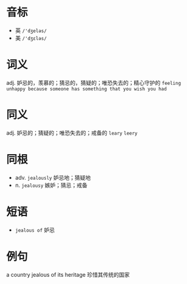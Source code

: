# 音标

- 英 `/'dʒeləs/`
- 美 `/'dʒɛləs/`

# 词义

adj. 妒忌的，羡慕的；猜忌的，猜疑的；唯恐失去的；精心守护的
`feeling unhappy because someone has something that you wish you had`

# 同义

adj. 妒忌的；猜疑的；唯恐失去的；戒备的
`leary` `leery`

# 同根

- adv. `jealously` 妒忌地；猜疑地
- n. `jealousy` 嫉妒；猜忌；戒备

# 短语

- `jealous of` 妒忌

# 例句

a country jealous of its heritage
珍惜其传统的国家


